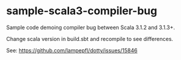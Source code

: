 # sample-scala3-compiler-bug
Sample code demoing compiler bug between Scala 3.1.2 and 3.1.3+. 

Change scala version in build.sbt and recompile to see differences. 

See: https://github.com/lampepfl/dotty/issues/15846
